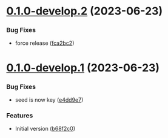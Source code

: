 # [0.1.0-develop.2](https://git.lumeweb.com/LumeWeb/libkmodule/compare/v0.1.0-develop.1...v0.1.0-develop.2) (2023-06-23)


### Bug Fixes

* force release ([fca2bc2](https://git.lumeweb.com/LumeWeb/libkmodule/commit/fca2bc2847eeaea74aaebc7a309c7309c27bc557))

# [0.1.0-develop.1](https://git.lumeweb.com/LumeWeb/libkmodule/compare/v0.0.1...v0.1.0-develop.1) (2023-06-23)


### Bug Fixes

* seed is now key ([e4dd9e7](https://git.lumeweb.com/LumeWeb/libkmodule/commit/e4dd9e715cab312dc6a19736f459533f3196cade))


### Features

* Initial version ([b68f2c0](https://git.lumeweb.com/LumeWeb/libkmodule/commit/b68f2c0281e476f4e9675299723aa36ea0e78027))
